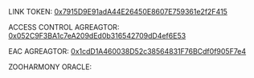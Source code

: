 
LINK TOKEN: [0x7915D9E91adA44E26450E8607E759361e2f2F415](https://explorer.testnet.aurora.dev/address/0x7915D9E91adA44E26450E8607E759361e2f2F415/transactions)

ACCESS CONTROL AGREAGTOR: [0x052C9F3BA1c7eA209dEd0b316542709dD4ef6E53](https://explorer.testnet.aurora.dev/address/0x052C9F3BA1c7eA209dEd0b316542709dD4ef6E53/transactions)

EAC AGREAGTOR: [0x1cdD1A460038D52c38564831F76BCdf0f905F7e4](https://explorer.testnet.aurora.dev/address/0x1cdD1A460038D52c38564831F76BCdf0f905F7e4/transactions)

ZOOHARMONY ORACLE: []()
